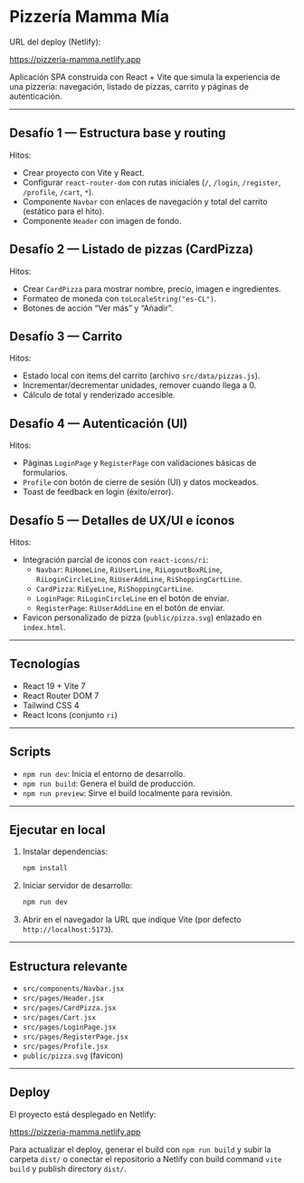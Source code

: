# Pizzería Mamma Mía

URL del deploy (Netlify):

https://pizzeria-mamma.netlify.app

Aplicación SPA construida con React + Vite que simula la experiencia de una pizzería: navegación, listado de pizzas, carrito y páginas de autenticación.

---

## Desafío 1 — Estructura base y routing

Hitos:
- Crear proyecto con Vite y React.
- Configurar `react-router-dom` con rutas iniciales (`/`, `/login`, `/register`, `/profile`, `/cart`, `*`).
- Componente `Navbar` con enlaces de navegación y total del carrito (estático para el hito).
- Componente `Header` con imagen de fondo.

## Desafío 2 — Listado de pizzas (CardPizza)

Hitos:
- Crear `CardPizza` para mostrar nombre, precio, imagen e ingredientes.
- Formateo de moneda con `toLocaleString("es-CL")`.
- Botones de acción “Ver más” y “Añadir”.

## Desafío 3 — Carrito

Hitos:
- Estado local con items del carrito (archivo `src/data/pizzas.js`).
- Incrementar/decrementar unidades, remover cuando llega a 0.
- Cálculo de total y renderizado accesible.

## Desafío 4 — Autenticación (UI)

Hitos:
- Páginas `LoginPage` y `RegisterPage` con validaciones básicas de formularios.
- `Profile` con botón de cierre de sesión (UI) y datos mockeados.
- Toast de feedback en login (éxito/error).

## Desafío 5 — Detalles de UX/UI e íconos

Hitos:
- Integración parcial de íconos con `react-icons/ri`:
  - `Navbar`: `RiHomeLine`, `RiUserLine`, `RiLogoutBoxRLine`, `RiLoginCircleLine`, `RiUserAddLine`, `RiShoppingCartLine`.
  - `CardPizza`: `RiEyeLine`, `RiShoppingCartLine`.
  - `LoginPage`: `RiLoginCircleLine` en el botón de enviar.
  - `RegisterPage`: `RiUserAddLine` en el botón de enviar.
- Favicon personalizado de pizza (`public/pizza.svg`) enlazado en `index.html`.

---

## Tecnologías

- React 19 + Vite 7
- React Router DOM 7
- Tailwind CSS 4
- React Icons (conjunto `ri`)

---

## Scripts

- `npm run dev`: Inicia el entorno de desarrollo.
- `npm run build`: Genera el build de producción.
- `npm run preview`: Sirve el build localmente para revisión.

---

## Ejecutar en local

1. Instalar dependencias:
   ```bash
   npm install
   ```
2. Iniciar servidor de desarrollo:
   ```bash
   npm run dev
   ```
3. Abrir en el navegador la URL que indique Vite (por defecto `http://localhost:5173`).

---

## Estructura relevante

- `src/components/Navbar.jsx`
- `src/pages/Header.jsx`
- `src/pages/CardPizza.jsx`
- `src/pages/Cart.jsx`
- `src/pages/LoginPage.jsx`
- `src/pages/RegisterPage.jsx`
- `src/pages/Profile.jsx`
- `public/pizza.svg` (favicon)

---

## Deploy

El proyecto está desplegado en Netlify:

https://pizzeria-mamma.netlify.app

Para actualizar el deploy, generar el build con `npm run build` y subir la carpeta `dist/` o conectar el repositorio a Netlify con build command `vite build` y publish directory `dist/`.
